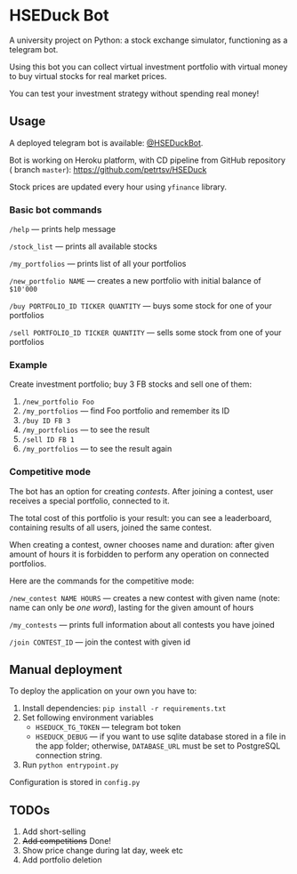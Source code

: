 # HSEDuck Bot

A university project on Python: a stock exchange simulator, functioning as a telegram bot.

Using this bot you can collect virtual investment portfolio with virtual money to buy virtual stocks for real market
prices.

You can test your investment strategy without spending real money!

## Usage

A deployed telegram bot is available: [@HSEDuckBot](https://t.me/hseduckbot).

Bot is working on Heroku platform, with CD pipeline from GitHub repository (
branch `master`): https://github.com/petrtsv/HSEDuck

Stock prices are updated every hour using `yfinance` library.

### Basic bot commands

`/help` — prints help message

`/stock_list` — prints all available stocks

`/my_portfolios` — prints list of all your portfolios

`/new_portfolio NAME` — creates a new portfolio with initial balance of `$10'000`

`/buy PORTFOLIO_ID TICKER QUANTITY` — buys some stock for one of your portfolios

`/sell PORTFOLIO_ID TICKER QUANTITY` — sells some stock from one of your portfolios

### Example

Create investment portfolio; buy 3 FB stocks and sell one of them:

1. `/new_portfolio Foo`
2. `/my_portfolios` — find Foo portfolio and remember its ID
3. `/buy ID FB 3`
4. `/my_portfolios` — to see the result
5. `/sell ID FB 1`
6. `/my_portfolios` — to see the result again

### Competitive mode

The bot has an option for creating _contests_. After joining a contest, user receives a special portfolio, connected to
it.

The total cost of this portfolio is your result: you can see a leaderboard, containing results of all users, joined the
same contest.

When creating a contest, owner chooses name and duration: after given amount of hours it is forbidden to perform any
operation on connected portfolios.

Here are the commands for the competitive mode:

`/new_contest NAME HOURS` — creates a new contest with given name (note: name can only be _one word_), lasting for the
given amount of hours

`/my_contests` — prints full information about all contests you have joined

`/join CONTEST_ID` — join the contest with given id

## Manual deployment

To deploy the application on your own you have to:

1. Install dependencies: `pip install -r requirements.txt`
2. Set following environment variables
    * `HSEDUCK_TG_TOKEN` — telegram bot token
    * `HSEDUCK_DEBUG` — if you want to use sqlite database stored in a file in the app folder; otherwise, `DATABASE_URL`
      must be set to PostgreSQL connection string.
3. Run `python entrypoint.py`

Configuration is stored in `config.py`

## TODOs

1. Add short-selling
2. ~~Add competitions~~ Done!
3. Show price change during lat day, week etc
4. Add portfolio deletion